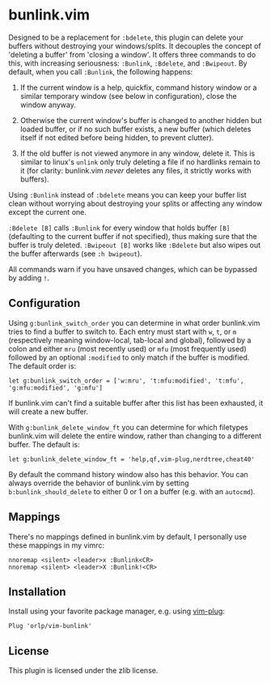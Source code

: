 # bunlink.vim

Designed to be a replacement for `:bdelete`, this plugin can delete your buffers
without destroying your windows/splits. It decouples the concept of 'deleting
a buffer' from 'closing a window'. It offers three commands to do this, with
increasing seriousness: `:Bunlink`, `:Bdelete`, and `:Bwipeout`. By default,
when you call `:Bunlink`, the following happens:

 1. If the current window is a help, quickfix, command history window or a
 similar temporary window (see below in configuration), close the window anyway.
 
 2. Otherwise the current window's buffer is changed to another hidden but
 loaded buffer, or if no such buffer exists, a new buffer (which deletes itself
 if not edited before being hidden, to prevent clutter).

 3. If the old buffer is not viewed anymore in any window, delete it. This is
 similar to linux's `unlink` only truly deleting a file if no hardlinks remain
 to it (for clarity: bunlink.vim *never* deletes any files, it strictly works
 with buffers).

Using `:Bunlink` instead of `:bdelete` means you can keep your buffer list
clean without worrying about destroying your splits or affecting any window
except the current one.

`:Bdelete [B]` calls `:Bunlink` for every window that holds buffer `[B]`
(defaulting to the current buffer if not specified), thus making sure that the
buffer is truly deleted. `:Bwipeout [B]` works like `:Bdelete` but also wipes
out the buffer afterwards (see `:h bwipeout`).

All commands warn if you have unsaved changes, which can be
bypassed by adding `!`.


## Configuration

Using `g:bunlink_switch_order` you can determine in what order bunlink.vim tries
to find a buffer to switch to. Each entry must start with `w`, `t`, or `m`
(respectively meaning window-local, tab-local and global), followed by a colon
and either `mru` (most recently used) or `mfu` (most frequently used) followed
by an optional `:modified` to only match if the buffer is modified. The default
order is:

    let g:bunlink_switch_order = ['w:mru', 't:mfu:modified', 't:mfu', 'g:mfu:modified', 'g:mfu']

If bunlink.vim can't find a suitable buffer after this list has been exhausted,
it will create a new buffer.

With `g:bunlink_delete_window_ft` you can determine for which filetypes
bunlink.vim will delete the entire window, rather than changing to a different
buffer. The default is:

    let g:bunlink_delete_window_ft = 'help,qf,vim-plug,nerdtree,cheat40'

By default the command history window also has this behavior. You can always
override the behavior of bunlink.vim by setting `b:bunlink_should_delete` to
either 0 or 1 on a buffer (e.g. with an `autocmd`).


## Mappings

There's no mappings defined in bunlink.vim by default, I personally use these
mappings in my vimrc:

    nnoremap <silent> <leader>x :Bunlink<CR>
    nnoremap <silent> <leader>X :Bunlink!<CR>


## Installation

Install using your favorite package manager, e.g. using
[vim-plug](https://github.com/junegunn/vim-plug):

    Plug 'orlp/vim-bunlink'


## License

This plugin is licensed under the zlib license.
